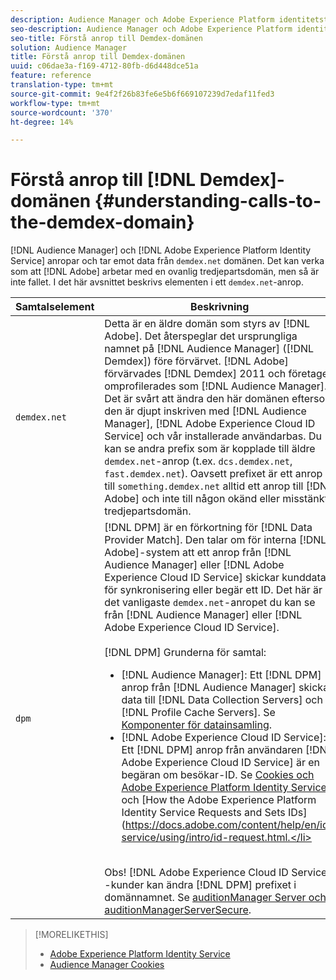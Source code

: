```yaml
---
description: Audience Manager och Adobe Experience Platform identitetstjänst anropar och tar emot data från domänen demdex.net. Det kan verka som att Adobe arbetar med en ovanlig tredjepartsdomän, men så är inte fallet. I det här avsnittet beskrivs elementen i ett demdex.net-anrop.
seo-description: Audience Manager och Adobe Experience Platform identitetstjänst anropar och tar emot data från domänen demdex.net. Det kan verka som att Adobe arbetar med en ovanlig tredjepartsdomän, men så är inte fallet. I det här avsnittet beskrivs elementen i ett demdex.net-anrop.
seo-title: Förstå anrop till Demdex-domänen
solution: Audience Manager
title: Förstå anrop till Demdex-domänen
uuid: c06dae3a-f169-4712-80fb-d6d448dce51a
feature: reference
translation-type: tm+mt
source-git-commit: 9e4f2f26b83fe6e5b6f669107239d7edaf11fed3
workflow-type: tm+mt
source-wordcount: '370'
ht-degree: 14%

---
```



# Förstå anrop till [!DNL Demdex]-domänen {#understanding-calls-to-the-demdex-domain}

[!DNL Audience Manager] och  [!DNL Adobe Experience Platform Identity Service] anropar och tar emot data från  `demdex.net` domänen. Det kan verka som att [!DNL Adobe] arbetar med en ovanlig tredjepartsdomän, men så är inte fallet. I det här avsnittet beskrivs elementen i ett `demdex.net`-anrop.

| Samtalselement | Beskrivning |
|---|---|
| `demdex.net` | Detta är en äldre domän som styrs av [!DNL Adobe]. Det återspeglar det ursprungliga namnet på [!DNL Audience Manager] ([!DNL Demdex]) före förvärvet. [!DNL Adobe] förvärvades [!DNL Demdex] 2011 och företaget omprofilerades som [!DNL Audience Manager]. Det är svårt att ändra den här domänen eftersom den är djupt inskriven med [!DNL Audience Manager], [!DNL Adobe Experience Cloud ID Service] och vår installerade användarbas. Du kan se andra prefix som är kopplade till äldre `demdex.net`-anrop (t.ex. `dcs.demdex.net`, `fast.demdex.net`). Oavsett prefixet är ett anrop till `something.demdex.net` alltid ett anrop till [!DNL Adobe] och inte till någon okänd eller misstänkt tredjepartsdomän. |
| `dpm` | [!DNL DPM] är en förkortning för  [!DNL Data Provider Match]. Den talar om för interna [!DNL Adobe]-system att ett anrop från [!DNL Audience Manager] eller [!DNL Adobe Experience Cloud ID Service] skickar kunddata för synkronisering eller begär ett ID. Det här är det vanligaste `demdex.net`-anropet du kan se från [!DNL Audience Manager] eller [!DNL Adobe Experience Cloud ID Service]. <br><br>[!DNL DPM] Grunderna för samtal: <ul><li>[!DNL Audience Manager]: Ett  [!DNL DPM] anrop från  [!DNL Audience Manager] skickar data till  [!DNL Data Collection Servers] och  [!DNL Profile Cache Servers]. Se [Komponenter för datainsamling](../reference/system-components/components-data-collection.md).</li><li>[!DNL Adobe Experience Cloud ID Service]: Ett  [!DNL DPM] anrop från användaren  [!DNL Adobe Experience Cloud ID Service] är en begäran om besökar-ID. Se [Cookies och Adobe Experience Platform Identity Service](https://docs.adobe.com/content/help/sv-SE/id-service/using/intro/cookies.html) och [How the Adobe Experience Platform Identity Service Requests and Sets IDs](https://docs.adobe.com/content/help/en/id-service/using/intro/id-request.html.</li></ul><br>Obs!  [!DNL Adobe Experience Cloud ID Service] -kunder kan ändra  [!DNL DPM] prefixet i domännamnet. Se [auditionManager Server och auditionManagerServerSecure](https://docs.adobe.com/content/help/en/id-service/using/id-service-api/configurations/subdomain-config.html). |

>[!MORELIKETHIS]
>
>* [Adobe Experience Platform Identity Service](https://docs.adobe.com/content/help/sv-SE/id-service/using/home.html)
>* [Audience Manager Cookies](https://docs.adobe.com/content/help/sv-SE/core-services/interface/ec-cookies/cookies-am.html)

